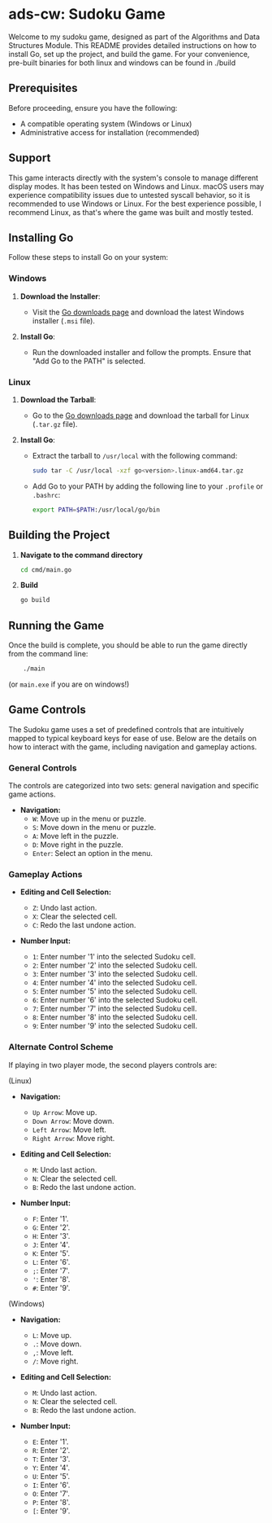# ads-cw: Sudoku Game

Welcome to my sudoku game, designed as part of the Algorithms and Data Structures Module. This README provides detailed instructions on how to install Go, set up the project, and build the game.
For your convenience, pre-built binaries for both linux and windows can be found in ./build

## Prerequisites

Before proceeding, ensure you have the following:
- A compatible operating system (Windows or Linux)
- Administrative access for installation (recommended)

## Support

This game interacts directly with the system's console to manage different display modes. It has been tested on Windows and Linux. macOS users may experience compatibility issues due to untested syscall behavior, so it is recommended to use Windows or Linux.
For the best experience possible, I recommend Linux, as that's where the game was built and mostly tested.
## Installing Go

Follow these steps to install Go on your system:

### Windows

1. **Download the Installer**:
    - Visit the [Go downloads page](https://golang.org/dl/) and download the latest Windows installer (`.msi` file).

2. **Install Go**:
    - Run the downloaded installer and follow the prompts. Ensure that "Add Go to the PATH" is selected.

### Linux

1. **Download the Tarball**:
    - Go to the [Go downloads page](https://golang.org/dl/) and download the tarball for Linux (`.tar.gz` file).

2. **Install Go**:
    - Extract the tarball to `/usr/local` with the following command:
      ```bash
      sudo tar -C /usr/local -xzf go<version>.linux-amd64.tar.gz
      ```
    - Add Go to your PATH by adding the following line to your `.profile` or `.bashrc`:
      ```bash
      export PATH=$PATH:/usr/local/go/bin
      ```

## Building the Project
1. **Navigate to the command directory**
    ```bash
    cd cmd/main.go
    ```
2. **Build**
    ```bash
    go build
    ```
## Running the Game
Once the build is complete, you should be able to run the game directly from the command line:

```bash
    ./main
```
(or `main.exe` if you are on windows!)

## Game Controls

The Sudoku game uses a set of predefined controls that are intuitively mapped to typical keyboard keys for ease of use. Below are the details on how to interact with the game, including navigation and gameplay actions.

### General Controls

The controls are categorized into two sets: general navigation and specific game actions.

- **Navigation:**
    - `W`: Move up in the menu or puzzle.
    - `S`: Move down in the menu or puzzle.
    - `A`: Move left in the puzzle.
    - `D`: Move right in the puzzle.
    - `Enter`: Select an option in the menu.

### Gameplay Actions

- **Editing and Cell Selection:**
    - `Z`: Undo last action.
    - `X`: Clear the selected cell.
    - `C`: Redo the last undone action.

- **Number Input:**
    - `1`: Enter number '1' into the selected Sudoku cell.
    - `2`: Enter number '2' into the selected Sudoku cell.
    - `3`: Enter number '3' into the selected Sudoku cell.
    - `4`: Enter number '4' into the selected Sudoku cell.
    - `5`: Enter number '5' into the selected Sudoku cell.
    - `6`: Enter number '6' into the selected Sudoku cell.
    - `7`: Enter number '7' into the selected Sudoku cell.
    - `8`: Enter number '8' into the selected Sudoku cell.
    - `9`: Enter number '9' into the selected Sudoku cell.

### Alternate Control Scheme

If playing in two player mode, the second players controls are:

(Linux)
- **Navigation:**
    - `Up Arrow`: Move up.
    - `Down Arrow`: Move down.
    - `Left Arrow`: Move left.
    - `Right Arrow`: Move right.

- **Editing and Cell Selection:**
    - `M`: Undo last action.
    - `N`: Clear the selected cell.
    - `B`: Redo the last undone action.

- **Number Input:**
    - `F`: Enter '1'.
    - `G`: Enter '2'.
    - `H`: Enter '3'.
    - `J`: Enter '4'.
    - `K`: Enter '5'.
    - `L`: Enter '6'.
    - `;`: Enter '7'.
    - `'`: Enter '8'.
    - `#`: Enter '9'.

(Windows)
- **Navigation:**
    - `L`: Move up.
    - `.`: Move down.
    - `,`: Move left.
    - `/`: Move right.

- **Editing and Cell Selection:**
    - `M`: Undo last action.
    - `N`: Clear the selected cell.
    - `B`: Redo the last undone action.

- **Number Input:**
    - `E`: Enter '1'.
    - `R`: Enter '2'.
    - `T`: Enter '3'.
    - `Y`: Enter '4'.
    - `U`: Enter '5'.
    - `I`: Enter '6'.
    - `O`: Enter '7'.
    - `P`: Enter '8'.
    - `[`: Enter '9'.
